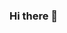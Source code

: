 ### Hi there 👋

<!--
**Wyatthehe/Wyatthehe** is a ✨ _special_ ✨ repository because its `README.md` (this file) appears on your GitHub profile.

Here are some ideas to get you started:

- 🔭 I’m currently working on coding and becoming a better programmer 
- 🌱 I’m currently learning html and css but am not very experienced
- 🤔 I’m looking for help with how to be a good programmer
- 💬 Ask me about ...
- 📫 How to reach me: ...
- 😄 Pronouns: ...
- ⚡ Fun fact: ...
-->
